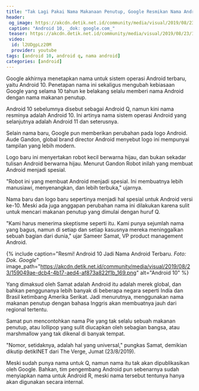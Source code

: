 ```yaml
---
title: "Tak Lagi Pakai Nama Makanaan Penutup, Google Resmikan Nama Android 10"
header:
 og_image: https://akcdn.detik.net.id/community/media/visual/2019/08/23/36543669-4bd7-4a82-86b5-248c0da08646_169.png
 caption: "Android 10, _dok: google.com_"
 teaser: https://akcdn.detik.net.id/community/media/visual/2019/08/23/159049ae-dcb4-4b17-aed4-af873a822f1b_169.png?w=620
 video:
  id: l2UDgpLz20M
  provider: youtube
tags: [android 10, android q, nama android]
categories: [android]
---
```

Google akhirnya menetapkan nama untuk sistem operasi Android terbaru, yaitu Android 10. Penetapan nama ini sekaligus mengubah kebiasaan Google yang selama 10 tahun ke belakang selalu memberi nama Android dengan nama makanan penutup.

Android 10 sebelumnya disebut sebagai Android Q, namun kini nama resminya adalah Android 10. Ini artinya nama sistem operasi Android yang selanjutnya adalah Android 11 dan seterusnya.

Selain nama baru, Google pun memberikan perubahan pada logo Android. Aude Gandon, global brand director Android menyebut logo ini mempunyai tampilan yang lebih modern.

Logo baru ini menyertakan robot kecil berwarna hijau, dan bukan sekadar tulisan Android berwarna hijau. Menurut Gandon Robot inilah yang membuat Android menjadi spesial. 

"Robot ini yang membuat Android menjadi spesial. Ini membuatnya lebih manusiawi, menyenangkan, dan lebih terbuka," ujarnya.

Nama baru dan logo baru sepertinya menjadi hal spesial untuk Android versi ke-10. Meski ada juga anggapan perubahan nama ini dilakukan karena sulit untuk mencari makanan penutup yang dimulai dengan huruf Q.

"Kami harus menerima skeptisme seperti itu. Kami punya sejumlah nama yang bagus, namun di setiap dan setiap kasusnya mereka meninggalkan sebuah bagian dari dunia," ujar Sameer Samat, VP product management Android.

{% include caption="Resmi! Android 10 Jadi Nama Android Terbaru. _Foto: Dok. Google_" image_path="https://akcdn.detik.net.id/community/media/visual/2019/08/23/159049ae-dcb4-4b17-aed4-af873a822f1b_169.png" alt="Android 10" %}

Yang dimaksud oleh Samat adalah Android itu adalah merek global, dan bahkan penggunanya lebih banyak di beberapa negara seperti India dan Brasil ketimbang Amerika Serikat. Jadi menurutnya, menggunakan nama makanan penutup dengan bahasa Inggris akan membuatnya jauh dari regional tertentu.

Samat pun mencontohkan nama Pie yang tak selalu sebuah makanan penutup, atau lollipop yang sulit diucapkan oleh sebagian bangsa, atau marshmallow yang tak dikenal di banyak tempat.

"Nomor, setidaknya, adalah hal yang universal," pungkas Samat, demikian dikutip detikINET dari The Verge, Jumat (23/8/2019).

Meski sudah punya nama untuk Q, namun nama itu tak akan dipublikasikan oleh Google. Bahkan, tim pengembang Android pun sebenarnya sudah menyiapkan nama untuk Android R, meski nama tersebut tentunya hanya akan digunakan secara internal.
